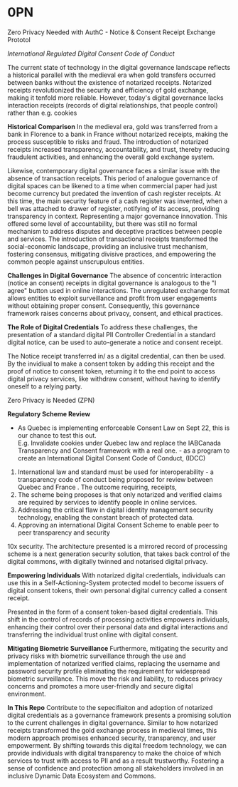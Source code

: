 # 0PN
Zero Privacy Needed 
with AuthC - Notice & Consent Receipt Exchange Prototol 

*International Regulated Digital Consent Code of Conduct*

The current state of technology in the digital governance landscape reflects a historical parallel with the medieval era when gold transfers occurred between banks without the existence of notarized receipts. Notarized receipts revolutionized the security and efficiency of gold exchange, making it tenfold more reliable. However, today's digital governance lacks interaction receipts (records of digital relationships, that people control) rather than e.g. cookies

**Historical Comparison**
In the medieval era, gold was transferred from a bank in Florence to a bank in France without notarized receipts, making the process susceptible to risks and fraud. The introduction of notarized receipts increased transparency, accountability, and trust, thereby reducing fraudulent activities, and enhancing the overall gold exchange system.

Likewise, contemporary digital governance faces a similar issue with the absence of transaction receipts. This period of analogue governance of digital spaces can be likened to a time when commercial paper had just become currency but predated the invention of cash register receipts.  At this time, the main security feature of a cash register was invented, when a bell was attached to drawer of register, notifying of its access, providing transparency in context.  Representing a major governance innovation.  This offered some level of accountability, but there was still no formal mechanism to address disputes and deceptive practices between people and services.  The introduction of transactional receipts transformed the social-economic landscape, providing an inclusive trust mechanism, fostering consensus, mitigating divisive practices, and empowering the common people against unscrupulous entities.

**Challenges in Digital Governance**
The absence of concentric interaction (notice an consent) receipts in digital governance is analogous to the "I agree" button used in online interactions. The unregulated exchange format allows entities to exploit surveillance and profit from user engagements without obtaining proper consent. Consequently, this governance framework raises concerns about privacy, consent, and ethical practices.


**The Role of Digital Credentials**
To address these challenges, the presentation of a standard digital PII Controller Credential in a standard digital notice, can be used to auto-generate a notice and consent receipt. 

 The  Notice receipt  transferred in/ as a digital credential, can then be used. By the invidiual to make a consent token by adding this receipt and the proof of notice to consent token, returning it to the end point to access digital privacy services, like withdraw consent, without having to identify oneself to a relying party. 

Zero Privacy is Needed  (ZPN) 

**Regulatory Scheme Review**

- As Quebec is implementing enforceable  Consent Law on Sept 22, this is our chance to test this out.   
E.g. Invalidate cookies under Quebec law and replace the IABCanada Transparency and Consent framework with a real one. - as a program to create an International Digital Consent Code of Conduct,  (IDCC)

1.  International law and standard must be used for interoperability - a  transparency code of conduct being proposed for review between Quebec and France .  The outcome requiring, receipts, 
2. The scheme being proposes is that only notarized and verified claims are required by services to identify people in online services.
3. Addressing the critical flaw in digital identity management security technology, enabling the constant breach of protected data.  
4. Approving an international Digital Consent Scheme to enable peer to peer transparency and security 

10x security. The architecture presented is a mirrored record of processing scheme is a next generation security solution, that takes back control of the digital commons, with digitally twinned and notarised digital privacy. 

**Empowering Individuals**
With notarized digital credentials, individuals can use this in a Self-Actioning-System protected model to become issuers of digital consent tokens, their own personal digital currency called a consent receipt.  

 Presented in the form of a consent token-based digital credentials.  This shift in the control of records of processing activities empowers individuals, enhancing their control over their personal data and digital interactions and transferring the individual trust online with digital consent.

**Mitigating Biometric Surveillance**
Furthermore, mitigating the security and privacy risks with biometric surveillance through the use and implementation of notarized verified claims, replacing the username and password security profile eliminating the requirement for widespread biometric surveillance. This move the risk and liability, to reduces privacy concerns and promotes a more user-friendly and secure digital environment.

**In This Repo**
Contribute to the sepecifiaiton and adoption of notarized digital credentials as a governance framework presents a promising solution to the current challenges in digital governance. Similar to how notarized receipts transformed the gold exchange process in medieval times, this modern approach promises enhanced security, transparency, and user empowerment. By shifting towards this digital freedom technology, we can provide individuals with digital transparency to make the choice of which services to trust with access to PII and as a result trustworthy.  Fostering a sense of confidence and protection among all stakeholders involved in an inclusive Dynamic Data Ecosystem and Commons.
